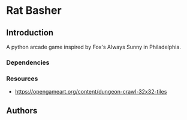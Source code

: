 # Rat Basher

## Introduction

A python arcade game inspired by Fox's Always Sunny in Philadelphia.


### Dependencies

### Resources

- https://opengameart.org/content/dungeon-crawl-32x32-tiles


## Authors
